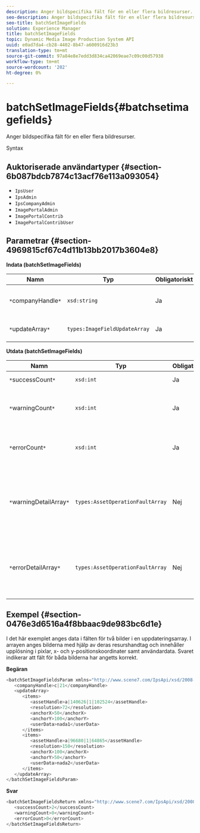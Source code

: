 ```yaml
---
description: Anger bildspecifika fält för en eller flera bildresurser.
seo-description: Anger bildspecifika fält för en eller flera bildresurser.
seo-title: batchSetImageFields
solution: Experience Manager
title: batchSetImageFields
topic: Dynamic Media Image Production System API
uuid: e0ad7da4-cb28-4402-8b47-a600916d23b3
translation-type: tm+mt
source-git-commit: 97a84e8e7edd3d834ca42069eae7c09c00d57938
workflow-type: tm+mt
source-wordcount: '202'
ht-degree: 0%

---
```



# batchSetImageFields{#batchsetimagefields}

Anger bildspecifika fält för en eller flera bildresurser.

Syntax

## Auktoriserade användartyper {#section-6b087bdcb7874c13acf76e113a093054}

* `IpsUser`
* `IpsAdmin`
* `IpsCompanyAdmin`
* `ImagePortalAdmin`
* `ImagePortalContrib`
* `ImagePortalContribUser`

## Parametrar {#section-4969815cf67c4d11b13bb2017b3604e8}

**Indata (batchSetImageFields)**

| Namn | Typ | Obligatoriskt | Beskrivning |
|---|---|---|---|
| `*`companyHandle`*` | `xsd:string` | Ja | Handtaget till företaget som innehåller bildresurserna. |
| `*`updateArray`*` | `types:ImageFieldUpdateArray` | Ja | Arrayen med bildfält uppdateras. |

**Utdata (batchSetImageFields)**

| Namn | Typ | Obligatoriskt | Beskrivning |
|---|---|---|---|
| `*`successCount`*` | `xsd:int` | Ja | Antalet bildfält som har angetts. |
| `*`warningCount`*` | `xsd:int` | Ja | Antalet varningar som genereras när åtgärden försökte ange bildfälten. |
| `*`errorCount`*` | `xsd:int` | Ja | Antalet fel som genererades när åtgärden försökte ange bildfälten. |
| `*`warningDetailArray`*` | `types:AssetOperationFaultArray` | Nej | Arrayen med information som är associerad med resurserna som genererade varningar när åtgärden försökte tillämpa uppdateringarna. |
| `*`errorDetailArray`*` | `types:AssetOperationFaultArray` | Nej | Arrayen med information som är associerad med resurserna som genererade fel när åtgärden försökte tillämpa uppdateringarna. |

## Exempel {#section-0476e3d6516a4f8bbaac9de983bc6d1e}

I det här exemplet anges data i fälten för två bilder i en uppdateringsarray. I arrayen anges bilderna med hjälp av deras resurshandtag och innehåller upplösning i pixlar, x- och y-positionskoordinater samt användardata. Svaret indikerar att fält för båda bilderna har angetts korrekt.

**Begäran**

```java
<batchSetImageFieldsParam xmlns="http://www.scene7.com/IpsApi/xsd/2008-01-15">
   <companyHandle>c|21</companyHandle>
   <updateArray>
      <items>
         <assetHandle>a|140626|1|102524</assetHandle>
         <resolution>72</resolution>
         <anchorX>50</anchorX>
         <anchorY>100</anchorY>
         <userData>nada1</userData>
      </items>
      <items>
         <assetHandle>a|96680|1|64865</assetHandle>
         <resolution>150</resolution>
         <anchorX>100</anchorX>
         <anchorY>50</anchorY>
         <userData>nada2</userData>
      </items>
   </updateArray>
</batchSetImageFieldsParam>
```

**Svar**

```java
<batchSetImageFieldsReturn xmlns="http://www.scene7.com/IpsApi/xsd/2008-01-15">
   <successCount>2</successCount>
   <warningCount>0</warningCount>
   <errorCount>0</errorCount>
</batchSetImageFieldsReturn>
```

